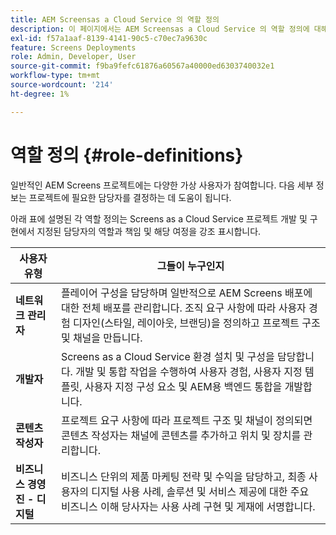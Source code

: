 ```yaml
---
title: AEM Screensas a Cloud Service 의 역할 정의
description: 이 페이지에서는 AEM Screensas a Cloud Service 의 역할 정의에 대해 설명합니다.
exl-id: f57a1aaf-8139-4141-90c5-c70ec7a9630c
feature: Screens Deployments
role: Admin, Developer, User
source-git-commit: f9ba9fefc61876a60567a40000ed6303740032e1
workflow-type: tm+mt
source-wordcount: '214'
ht-degree: 1%

---
```


# 역할 정의 {#role-definitions}

일반적인 AEM Screens 프로젝트에는 다양한 가상 사용자가 참여합니다. 다음 세부 정보는 프로젝트에 필요한 담당자를 결정하는 데 도움이 됩니다.

아래 표에 설명된 각 역할 정의는 Screens as a Cloud Service 프로젝트 개발 및 구현에서 지정된 담당자의 역할과 책임 및 해당 여정을 강조 표시합니다.

| 사용자 유형 | 그들이 누구인지 |
|--- |--- |
| **네트워크 관리자** | 플레이어 구성을 담당하며 일반적으로 AEM Screens 배포에 대한 전체 배포를 관리합니다. 조직 요구 사항에 따라 사용자 경험 디자인(스타일, 레이아웃, 브랜딩)을 정의하고 프로젝트 구조 및 채널을 만듭니다. |
| **개발자** | Screens as a Cloud Service 환경 설치 및 구성을 담당합니다. 개발 및 통합 작업을 수행하여 사용자 경험, 사용자 지정 템플릿, 사용자 지정 구성 요소 및 AEM용 백엔드 통합을 개발합니다. |
| **콘텐츠 작성자** | 프로젝트 요구 사항에 따라 프로젝트 구조 및 채널이 정의되면 콘텐츠 작성자는 채널에 콘텐츠를 추가하고 위치 및 장치를 관리합니다. |
| **비즈니스 경영진 - 디지털** | 비즈니스 단위의 제품 마케팅 전략 및 수익을 담당하고, 최종 사용자의 디지털 사용 사례, 솔루션 및 서비스 제공에 대한 주요 비즈니스 이해 당사자는 사용 사례 구현 및 게재에 서명합니다. |
